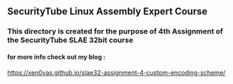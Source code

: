 ## SecurityTube Linux Assembly Expert Course

### This directory is created for the purpose of 4th Assignment of the SecurityTube SLAE 32bit course

#### for more info check out my blog :

https://xen0vas.github.io/slae32-assignment-4-custom-encoding-scheme/
